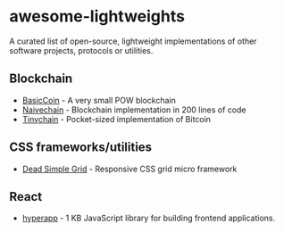 # awesome-lightweights

A curated list of open-source, lightweight implementations of other software projects, protocols or utilities.

## Blockchain

- [BasicCoin](https://github.com/zack-bitcoin/basiccoin) - A very small POW blockchain
- [Naivechain](https://github.com/lhartikk/naivechain) - Blockchain implementation in 200 lines of code
- [Tinychain](https://github.com/jamesob/tinychain) - Pocket-sized implementation of Bitcoin

## CSS frameworks/utilities

- [Dead Simple Grid](https://github.com/mourner/dead-simple-grid) - Responsive CSS grid micro framework

## React

- [hyperapp](https://github.com/hyperapp/hyperapp) - 1 KB JavaScript library for building frontend applications.
